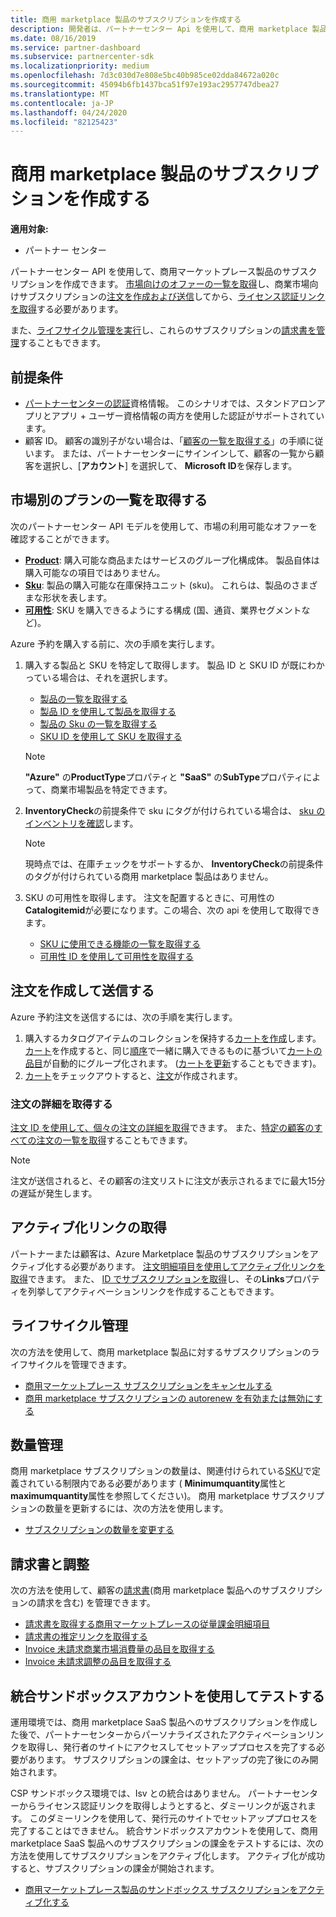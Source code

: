```yaml
---
title: 商用 marketplace 製品のサブスクリプションを作成する
description: 開発者は、パートナーセンター Api を使用して、商用 marketplace 製品のサブスクリプションを作成および管理できます。
ms.date: 08/16/2019
ms.service: partner-dashboard
ms.subservice: partnercenter-sdk
ms.localizationpriority: medium
ms.openlocfilehash: 7d3c030d7e808e5bc40b985ce02dda84672a020c
ms.sourcegitcommit: 45094b6fb1437bca51f97e193ac2957747dbea27
ms.translationtype: MT
ms.contentlocale: ja-JP
ms.lasthandoff: 04/24/2020
ms.locfileid: "82125423"
---
```

# <a name="create-a-subscription-for-commercial-marketplace-products"></a>商用 marketplace 製品のサブスクリプションを作成する

**適用対象:**

* パートナー センター

パートナーセンター API を使用して、商用マーケットプレース製品のサブスクリプションを作成できます。 [市場向けのオファーの一覧を取得](#get-a-list-of-offers-for-a-market)し、商業市場向けサブスクリプションの[注文を作成および送信](#create-and-submit-an-order)してから、[ライセンス認証リンクを取得](#get-activation-link)する必要があります。

また、[ライフサイクル管理を実行](#lifecycle-management)し、これらのサブスクリプションの[請求書を管理](#invoice-and-reconciliation)することもできます。

## <a name="prerequisites"></a>前提条件

* [パートナーセンターの認証](partner-center-authentication.md)資格情報。 このシナリオでは、スタンドアロンアプリとアプリ + ユーザー資格情報の両方を使用した認証がサポートされています。
* 顧客 ID。 顧客の識別子がない場合は、「[顧客の一覧を取得する](get-a-list-of-customers.md)」の手順に従います。 または、パートナーセンターにサインインして、顧客の一覧から顧客を選択し、[**アカウント**] を選択して、 **Microsoft ID**を保存します。

## <a name="get-a-list-of-offers-for-a-market"></a>市場別のプランの一覧を取得する

次のパートナーセンター API モデルを使用して、市場の利用可能なオファーを確認することができます。

* **[Product](product-resources.md#product)**: 購入可能な商品またはサービスのグループ化構成体。 製品自体は購入可能なの項目ではありません。
* **[Sku](product-resources.md#sku)**: 製品の購入可能な在庫保持ユニット (sku)。 これらは、製品のさまざまな形状を表します。
* **[可用性](product-resources.md#availability)**: SKU を購入できるようにする構成 (国、通貨、業界セグメントなど)。

Azure 予約を購入する前に、次の手順を実行します。

1. 購入する製品と SKU を特定して取得します。 製品 ID と SKU ID が既にわかっている場合は、それを選択します。

    * [製品の一覧を取得する](get-a-list-of-products.md)
    * [製品 ID を使用して製品を取得する](get-a-product-by-id.md)
    * [製品の Sku の一覧を取得する](get-a-list-of-skus-for-a-product.md)
    * [SKU ID を使用して SKU を取得する](get-a-sku-by-id.md)

    > [!NOTE]
    > **"Azure"** の**ProductType**プロパティと **"SaaS"** の**SubType**プロパティによって、商業市場製品を特定できます。

2. **InventoryCheck**の前提条件で sku にタグが付けられている場合は、 [sku のインベントリを確認](check-inventory.md)します。

    > [!NOTE]
    > 現時点では、在庫チェックをサポートするか、 **InventoryCheck**の前提条件のタグが付けられている商用 marketplace 製品はありません。

3. SKU の可用性を取得します。 注文を配置するときに、可用性の**Catalogitemid**が必要になります。この場合、次の api を使用して取得できます。

    * [SKU に使用できる機能の一覧を取得する](get-a-list-of-availabilities-for-a-sku.md)
    * [可用性 ID を使用して可用性を取得する](get-an-availability-by-id.md)

## <a name="create-and-submit-an-order"></a>注文を作成して送信する

Azure 予約注文を送信するには、次の手順を実行します。

1. 購入するカタログアイテムのコレクションを保持する[カートを作成](create-a-cart.md)します。 [カート](cart-resources.md#cart)を作成すると、同じ[順序](order-resources.md#order)で一緒に購入できるものに基づいて[カートの品目](cart-resources.md#cartlineitem)が自動的にグループ化されます。 ([カートを更新](update-a-cart.md)することもできます)。
2. [カート](checkout-a-cart.md)をチェックアウトすると、[注文](order-resources.md#order)が作成されます。

### <a name="get-order-details"></a>注文の詳細を取得する

[注文 ID を使用して、個々の注文の詳細を取得](get-an-order-by-id.md)できます。 また、[特定の顧客のすべての注文の一覧を取得](get-all-of-a-customer-s-orders.md)することもできます。

> [!NOTE]
> 注文が送信されると、その顧客の注文リストに注文が表示されるまでに最大15分の遅延が発生します。

## <a name="get-activation-link"></a>アクティブ化リンクの取得

パートナーまたは顧客は、Azure Marketplace 製品のサブスクリプションをアクティブ化する必要があります。 [注文明細項目を使用してアクティブ化リンクを取得](get-activation-link-by-order-line-item.md)できます。 また、 [ID でサブスクリプションを取得](get-a-subscription-by-id.md)し、その**Links**プロパティを列挙してアクティベーションリンクを作成することもできます。

## <a name="lifecycle-management"></a>ライフサイクル管理

次の方法を使用して、商用 marketplace 製品に対するサブスクリプションのライフサイクルを管理できます。

* [商用マーケットプレース サブスクリプションをキャンセルする](cancel-an-azure-marketplace-subscription.md)
* [商用 marketplace サブスクリプションの autorenew を有効または無効にする](update-autorenew-for-an-azure-marketplace-subscription.md)

## <a name="quantity-management"></a>数量管理

商用 marketplace サブスクリプションの数量は、関連付けられている[SKU](product-resources.md#sku)で定義されている制限内である必要があります ( **Minimumquantity**属性と**maximumquantity**属性を参照してください)。 商用 marketplace サブスクリプションの数量を更新するには、次の方法を使用します。

* [サブスクリプションの数量を変更する](change-the-quantity-of-a-subscription.md)

## <a name="invoice-and-reconciliation"></a>請求書と調整

次の方法を使用して、顧客の[請求書](invoice-resources.md)(商用 marketplace 製品へのサブスクリプションの請求を含む) を管理できます。

* [請求書を取得する商用マーケットプレースの従量課金明細項目](get-invoice-billed-consumption-lineitems.md)
* [請求書の推定リンクを取得する](get-invoice-estimate-links.md)
* [Invoice 未請求商業市場消費量の品目を取得する](get-invoice-unbilled-consumption-lineitems.md)
* [Invoice 未請求調整の品目を取得する](get-invoice-unbilled-recon-lineitems.md)

## <a name="test-using-integration-sandbox-account"></a>統合サンドボックスアカウントを使用してテストする

運用環境では、商用 marketplace SaaS 製品へのサブスクリプションを作成した後で、パートナーセンターからパーソナライズされたアクティベーションリンクを取得し、発行者のサイトにアクセスしてセットアッププロセスを完了する必要があります。 サブスクリプションの課金は、セットアップの完了後にのみ開始されます。

CSP サンドボックス環境では、Isv との統合はありません。 パートナーセンターからライセンス認証リンクを取得しようとすると、ダミーリンクが返されます。 このダミーリンクを使用して、発行元のサイトでセットアッププロセスを完了することはできません。 統合サンドボックスアカウントを使用して、商用 marketplace SaaS 製品へのサブスクリプションの課金をテストするには、次の方法を使用してサブスクリプションをアクティブ化します。 アクティブ化が成功すると、サブスクリプションの課金が開始されます。

* [商用マーケットプレース製品のサンドボックス サブスクリプションをアクティブ化する](activate-sandbox-subscription-azure-marketplace-products.md)

